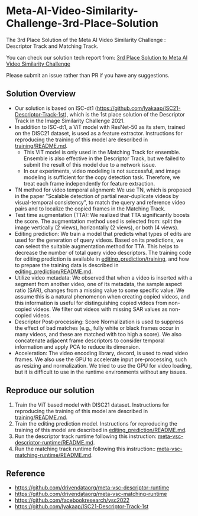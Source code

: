 # Meta-AI-Video-Similarity-Challenge-3rd-Place-Solution

The 3rd Place Solution of the Meta AI Video Similarity Challenge : Descriptor Track and Matching Track.

You can check our solution tech report from: [3rd Place Solution to Meta AI Video Similarity Challenge](https://arxiv.org/abs/2304.11964)

Please submit an issue rather than PR if you have any suggestions.

## Solution Overview

- Our solution is based on ISC-dt1 (https://github.com/lyakaap/ISC21-Descriptor-Track-1st), which is the 1st place solution of the Descriptor Track in the Image Similarity Challenge 2021.
- In addition to ISC-dt1, a ViT model with ResNet-50 as its stem, trained on the DISC21 dataset, is used as a feature extractor. Instructions for reproducing the training of this model are described in [training/README.md](training/README.md).
  - This ViT model is only used in the Matching Track for ensemble. Ensemble is also effective in the Descriptor Track, but we failed to submit the result of this model due to a network issue.
  - In our experiments, video modeling is not successful, and image modeling is sufficient for the copy detection task. Therefore, we treat each frame independently for feature extraction.
- TN method for video temporal alignment: We use TN, which is proposed in the paper "Scalable detection of partial near-duplicate videos by visual-temporal consistency", to match the query and reference video pairs and to localize the copied frames in the Matching Track.
- Test time augmentation (TTA): We realized that TTA significantly boosts the score. The augmentation method used is selected from: split the image vertically (2 views), horizontally (2 views), or both (4 views).
- Editing prediction: We train a model that predicts what types of edits are used for the generation of query videos. Based on its predictions, we can select the suitable augmentation method for TTA. This helps to decrease the number of total query video descriptors. The training code for editing prediction is available in [editing_prediction/training](editing_prediction/training), and how to prepare the training data is described in [editing_prediction/README.md](editing_prediction/README.md).
- Utilize video metadata: We observed that when a video is inserted with a segment from another video, one of its metadata, the sample aspect ratio (SAR), changes from a missing value to some specific value. We assume this is a natural phenomenon when creating copied videos, and this information is useful for distinguishing copied videos from non-copied videos. We filter out videos with missing SAR values as non-copied videos.
- Descriptor Post-processing: Score Normalization is used to suppress the effect of bad matches (e.g., fully white or black frames occur in many videos, and these are matched with too high a score). We also concatenate adjacent frame descriptors to consider temporal information and apply PCA to reduce its dimension.
- Acceleration: The video encoding library, decord, is used to read video frames. We also use the GPU to accelerate input pre-processing, such as resizing and normalization. We tried to use the GPU for video loading, but it is difficult to use in the runtime environments without any issues.

<!-- - training: see [training/README.md](training/README.md) -->
<!-- - reproduce descriptor track: see [meta-vsc-descriptor-runtime/README.md](meta-vsc-descriptor-runtime/README.md) -->
<!-- - reproduce matching track: see [meta-vsc-matching-runtime/README.md](meta-vsc-matching-runtime/README.md) -->

## Reproduce our solution

1. Train the ViT based model with DISC21 dataset. Instructions for reproducing the training of this model are described in [training/README.md](training/README.md).
2. Train the editing prediction model. Instructions for reproducing the training of this model are described in [editing_prediction/README.md](editing_prediction/README.md).
3. Run the descriptor track runtime following this instruction: [meta-vsc-descriptor-runtime/README.md](meta-vsc-descriptor-runtime/README.md).
4. Run the matching track runtime following this instruction:: [meta-vsc-matching-runtime/README.md](meta-vsc-matching-runtime/README.md).

## Reference
- https://github.com/drivendataorg/meta-vsc-descriptor-runtime
- https://github.com/drivendataorg/meta-vsc-matching-runtime
- https://github.com/facebookresearch/vsc2022
- https://github.com/lyakaap/ISC21-Descriptor-Track-1st
